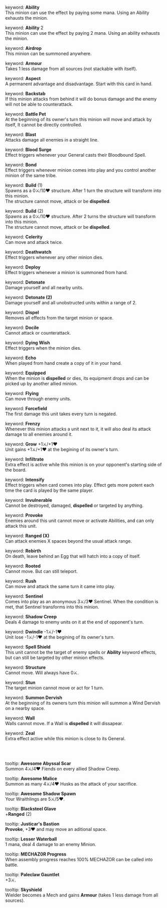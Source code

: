 keyword:  **Ability**<br>
          This minion can use the effect by paying some mana. Using an Ability exhausts the minion.

keyword:  **Ability** 2<br>
          This minion can use the effect by paying 2 mana. Using an ability exhausts the minion.

keyword:  **Airdrop**<br>
          This minion can be summoned anywhere.

keyword:  **Armour**<br>
          Takes 1 less damage from all sources (not stackable with itself).

keyword:  **Aspect**<br>
          A permanent advantage and disadvantage. Start with this card in hand.

keyword:  **Backstab**<br>
          If this minion attacks from behind it will do bonus damage and the enemy will not be able to counterattack.

keyword:  **Battle Pet**<br>
          At the beginning of its owner's turn this minion will move and attack by itself, It cannot be directly controlled.

keyword:  **Blast**<br>
          Attacks damage all enemies in a straight line.

keyword:  **Blood Surge**<br>
          Effect triggers whenever your General casts their Bloodbound Spell.

keyword:  **Bond**<br>
          Effect triggers whenever minion comes into play and you control another minion of the same tribe.

keyword:  **Build** (1)<br>
          Spawns as a 0⚔️/10❤️ structure. After 1 turn the structure will transform into this minion.<br>
          The structure cannot move, attack or be **dispelled**.

keyword:  **Build** (2)<br>
          Spawns as a 0⚔️/10❤️ structure. After 2 turns the structure will transform into this minion.<br>
          The structure cannot move, attack or be **dispelled**.

keyword:  **Celerity**<br>
          Can move and attack twice.

keyword:  **Deathwatch**<br>
          Effect triggers whenever any other minion dies.

keyword:  **Deploy**<br>
          Effect triggers whenever a minion is summoned from hand.

keyword:  **Detonate**<br>
          Damage yourself and all nearby units.

keyword:  **Detonate (2)**<br>
          Damage yourself and all unobstructed units within a range of 2.

keyword:  **Dispel**<br>
          Removes all effects from the target minion or space.

keyword:  **Docile**<br>
          Cannot attack or counterattack.

keyword:  **Dying Wish**<br>
          Effect triggers when the minion dies.

keyword:  **Echo**<br>
          When played from hand create a copy of it in your hand.

keyword:  **Equipped**<br>
          When the minion is **dispelled** or dies, its equipment drops and can be picked up by another allied minion.

keyword:  **Flying**<br>
          Can move through enemy units.

keyword:  **Forcefield**<br>
          The first damage this unit takes every turn is negated.

keyword:  **Frenzy**<br>
          Whenever this minion attacks a unit next to it, it will also deal its attack damage to all enemies around it.

keyword:  **Grow** +1⚔️/+1❤️<br>
          Unit gains +1⚔️/+1❤️ at the begining of its owner's turn.

keyword:  **Infiltrate**<br>
          Extra effect is active while this minion is on your opponent's starting side of the board.

keyword:  **Intensify**<br>
          Effect triggers when card comes into play. Effect gets more potent each time the card is played by the same player.

keyword:  **Invulnerable**<br>
          Cannot be destroyed, damaged, **dispelled** or targeted by anything.

keyword:  **Provoke**<br>
          Enemies around this unit cannot move or activate Abilities, and can only attack this unit.

keyword:  **Ranged (X)**<br>
          Can attack enemies X spaces beyond the usual attack range.

keyword:  **Rebirth**<br>
          On death, leave behind an Egg that will hatch into a copy of itself.

keyword:  **Rooted**<br>
          Cannot move. But can still teleport.

keyword:  **Rush**<br>
          Can move and attack the same turn it came into play.

keyword:  **Sentinel**<br>
          Comes into play as an anonymous 3⚔️/3❤️ Sentinel. When the condition is met, that Sentinel transforms into this minion.

keyword:  **Shadow Creep**<br>
          Deals 4 damage to enemy units on it at the end of opponent's turn.

keyword:  **Dwindle** -1⚔️/-1❤️<br>
          Unit lose -1⚔️/-1❤️ at the begining of its owner's turn.

keyword:  **Spell Shield**<br>
          This unit cannot be the target of enemy spells or **Ability** keyword effects, but can still be targeted by other minion effects.

keyword:  **Structure**<br>
          Cannot move. Will always have 0⚔️.

keyword:  **Stun**<br>
          The target minion cannot move or act for 1 turn.

keyword:  **Summon Dervish**<br>
          At the beginning of its owners turn this minion will summon a Wind Dervish on a nearby space.

keyword:  **Wall**<br>
          Walls cannot move. If a Wall is **dispelled** it will dissapear.

keyword:  **Zeal**<br>
          Extra effect active while this minion is close to its General.

<br>
<br>

tooltip:  **Awesome Abyssal Scar**<br>
          Summon 4⚔️/4❤️ Fiends on every allied Shadow Creep.

tooltip:  **Awesome Malice**<br>
          Summon as many 4⚔️/4❤️ Husks as the attack of your sacrifice.

tooltip:  **Awesome Shadow Spawn**<br>
          Your Wraithlings are 5⚔️/5❤️.

tooltip:  **Blacksteel Glave**<br>
          +**Ranged** (2)

tooltip:  **Justicar's Bastion**<br>
          **Provoke**, +3❤️ and may move an aditional space.

tooltip:  **Lesser Waterball**<br>
          1 mana, deal 4 damage to an enemy Minion.

tooltip:  **MECHAZ0R Progress**<br>
          When assembly progress reaches 100% MECHAZOR can be called into battle.

tooltip:  **Paleclaw Gauntlet**<br>
          +3⚔️.

tooltip:  **Skyshield**<br>
          Wielder becomes a Mech and gains **Armour** (takes 1 less damage from all sources).

